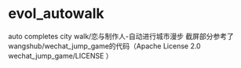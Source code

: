 # evol_autowalk
auto completes city walk/恋与制作人-自动进行城市漫步
截屏部分参考了wangshub/wechat_jump_game的代码（Apache License 2.0  wechat_jump_game/LICENSE ）
